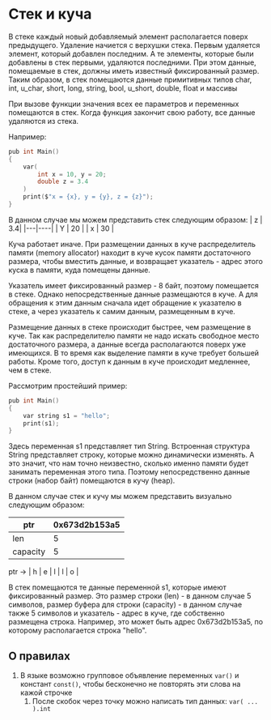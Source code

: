 # Стек и куча
В стеке каждый новый добавляемый элемент располагается поверх предыдущего. Удаление начиется с верхушки стека. Первым удаляется элемент, который добавлен последним. А те элементы, которые были добавлены в стек первыми, удаляются последними. При этом данные, помещаемые в стек, должны иметь известный фиксированный размер. Таким образом, в стек помещаются данные примитивных типов
char, int, u_char, short, long, string, bool, u_short, double, float и массивы

При вызове функции значения всех ее параметров и переменных помещаются в стек. Когда функция закончит свою работу, все данные удаляются из стека.

Например:
```C
pub int Main()
{
    var(
        int x = 10, y = 20;
        double z = 3.4
    )
    print($"x = {x}, y = {y}, z = {z}");
}
```
В данном случае мы можем представить стек следующим образом:
| z | 3.4|
|---|----|
| Y | 20 |
| x | 30 |

Куча работает иначе.
При размещении данных в куче распределитель памяти (memory allocator) находит в куче кусок памяти достаточного размера,
чтобы вместить данные,
и возвращает указатель - адрес этого куска в памяти,
куда помещены данные.

Указатель имеет фиксированный размер - 8 байт,
поэтому помещается в стеке.
Однако непосредственные данные размещаются в куче.
А для обращения к этим данным сначала идет обращение к указателю в стеке,
а через указатель к самим данным,
размещенным в куче.

Размещение данных в стеке происходит быстрее,
чем размещение в куче.
Так как распределителю памяти не надо искать свободное место достаточного размера,
а данные всегда располагаются поверх уже имеющихся.
В то время как выделение памяти в куче требует большей работы.
Кроме того, доступ к данным в куче происходит медленнее, чем в стеке.

Рассмотрим простейший пример:
```C
pub int Main()
{  
    var string s1 = "hello";
    print(s1);
}
```
Здесь переменная s1 представляет тип String.
Встроенная структура String представляет строку,
которые можно динамически изменять.
А это значит, что нам точно неизвестно,
сколько именно памяти будет занимать переменная этого типа.
Поэтому непосредственно данные строки (набор байт) помещаются в кучу (heap).

В данном случае стек и кучу мы можем представить визуально следующим образом:

| ptr      | 0x673d2b153a5 |
|----------|---------------|
| len      | 5             |
| capacity | 5             |

ptr -> | h | e | l | l | o |

В стек помещаются те данные переменной s1, которые имеют фиксированный размер.
Это размер строки (len) - в данном случае 5 символов,
размер буфера для строки (capacity) - в данном случае также 5 символов и указатель - адрес в куче,
где собственно размещена строка.
Например, это может быть адрес 0x673d2b153a5, по которому располагается строка "hello".

## О правилах

1. В языке возможно групповое объявление переменных `var()` и констант `const()`, чтобы бесконечно не повторять эти слова на кажой строчке
    1. После скобок через точку можно написать тип данных: `var( ... ).int`
